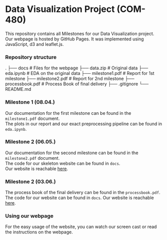 # Data Visualization Project (COM-480)

This repository contains all Milestones for our Data Visualization project.
Our webpage is hosted by GitHub Pages. It was implemented using JavaScript, d3 and leaflet.js.

### Repository structure
.
├── docs                    # Files for the webpage 
├── data.zip                # Original data
├── eda.ipynb               # EDA on the original data
├── milestone1.pdf          # Report for 1st milestone
├── milestone2.pdf          # Report for 2nd milestone
├── processbook.pdf         # Process Book of final delivery
├── .gitignore
└── README.md

### Milestone 1 (08.04.)

Our documentation for the first milestone can be found in the `milestone1.pdf` document.  
The plots in our report and our exact preprocessing pipeline can be found in `eda.ipynb`. 

### Milestone 2 (06.05.)

Our documentation for the second milestone can be found in the `milestone2.pdf` document.  
The code for our skeleton website can be found in `docs`.  
Our website is reachable [here](https://com-480-data-visualization.github.io/datavis-project-2022-bottas/).

### Milestone 2 (03.06.)

The process book of the final delivery can be found in the `processbook.pdf`.
The code for our website can be found in `docs`.
Our website is reachable [here](https://com-480-data-visualization.github.io/datavis-project-2022-bottas/).

### Using our webpage

For the easy usage of the website, you can watch our screen cast or read the instructions on the webpage.


